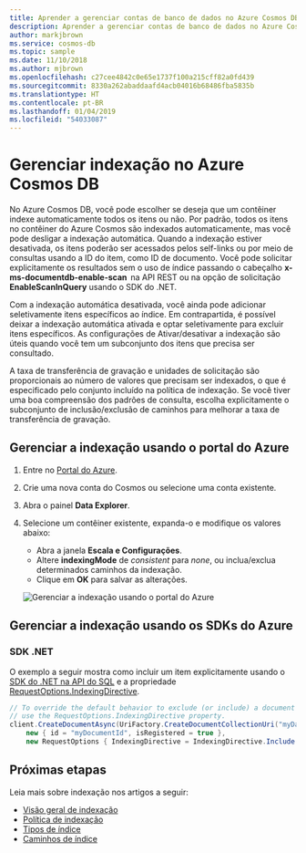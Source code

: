 ```yaml
---
title: Aprender a gerenciar contas de banco de dados no Azure Cosmos DB
description: Aprender a gerenciar contas de banco de dados no Azure Cosmos DB
author: markjbrown
ms.service: cosmos-db
ms.topic: sample
ms.date: 11/10/2018
ms.author: mjbrown
ms.openlocfilehash: c27cee4842c0e65e1737f100a215cff82a0fd439
ms.sourcegitcommit: 8330a262abaddaafd4acb04016b68486fba5835b
ms.translationtype: HT
ms.contentlocale: pt-BR
ms.lasthandoff: 01/04/2019
ms.locfileid: "54033087"
---
```

# <a name="manage-indexing-in-azure-cosmos-db"></a>Gerenciar indexação no Azure Cosmos DB

No Azure Cosmos DB, você pode escolher se deseja que um contêiner indexe automaticamente todos os itens ou não. Por padrão, todos os itens no contêiner do Azure Cosmos são indexados automaticamente, mas você pode desligar a indexação automática. Quando a indexação estiver desativada, os itens poderão ser acessados pelos self-links ou por meio de consultas usando a ID do item, como ID de documento. Você pode solicitar explicitamente os resultados sem o uso de índice passando o cabeçalho **x-ms-documentdb-enable-scan**  na API REST ou na opção de solicitação **EnableScanInQuery** usando o SDK do .NET.

Com a indexação automática desativada, você ainda pode adicionar seletivamente itens específicos ao índice. Em contrapartida, é possível deixar a indexação automática ativada e optar seletivamente para excluir itens específicos. As configurações de Ativar/desativar a indexação são úteis quando você tem um subconjunto dos itens que precisa ser consultado.  

A taxa de transferência de gravação e unidades de solicitação são proporcionais ao número de valores que precisam ser indexados, o que é especificado pelo conjunto incluído na política de indexação. Se você tiver uma boa compreensão dos padrões de consulta, escolha explicitamente o subconjunto de inclusão/exclusão de caminhos para melhorar a taxa de transferência de gravação.

## <a name="manage-indexing-using-azure-portal"></a>Gerenciar a indexação usando o portal do Azure

1. Entre no [Portal do Azure](https://portal.azure.com/).

2. Crie uma nova conta do Cosmos ou selecione uma conta existente.

3. Abra o painel **Data Explorer**.

4. Selecione um contêiner existente, expanda-o e modifique os valores abaixo:

   * Abra a janela **Escala e Configurações**.
   * Altere **indexingMode** de *consistent* para *none*, ou inclua/exclua determinados caminhos da indexação.
   * Clique em **OK** para salvar as alterações.

   ![Gerenciar a indexação usando o portal do Azure](./media/how-to-manage-indexing/how-to-manage-indexing-portal.png)

## <a name="manage-indexing-using-azure-sdks"></a>Gerenciar a indexação usando os SDKs do Azure

### <a id="dotnet"></a>SDK .NET

O exemplo a seguir mostra como incluir um item explicitamente usando o [SDK do .NET na API do SQL](sql-api-sdk-dotnet.md) e a propriedade [RequestOptions.IndexingDirective](/dotnet/api/microsoft.azure.documents.client.requestoptions.indexingdirective).

```csharp
// To override the default behavior to exclude (or include) a document in indexing,
// use the RequestOptions.IndexingDirective property.
client.CreateDocumentAsync(UriFactory.CreateDocumentCollectionUri("myDatabaseName", "myCollectionName"),
    new { id = "myDocumentId", isRegistered = true },
    new RequestOptions { IndexingDirective = IndexingDirective.Include });
```

## <a name="next-steps"></a>Próximas etapas

Leia mais sobre indexação nos artigos a seguir:

* [Visão geral de indexação](index-overview.md)
* [Política de indexação](index-policy.md)
* [Tipos de índice](index-types.md)
* [Caminhos de índice](index-paths.md)
